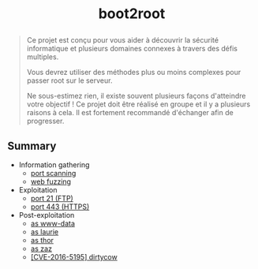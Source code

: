 # <p align="center">boot2root</p>

> Ce projet est conçu pour vous aider à découvrir la sécurité informatique et plusieurs domaines connexes à travers des défis multiples.
>
> Vous devrez utiliser des méthodes plus ou moins complexes pour passer root sur le serveur.
>
> Ne sous-estimez rien, il existe souvent plusieurs façons d'atteindre votre objectif ! Ce projet doit être réalisé en groupe et il y a plusieurs raisons à cela. Il est fortement recommandé d'échanger afin de progresser.

## Summary

- Information gathering
  - [port scanning](/1-information-gathering/nmap.md)
  - [web fuzzing](/1-information-gathering/dirb.md)
- Exploitation
  - [port 21 (FTP)](/2-exploitation/ftp.md)
  - [port 443 (HTTPS)](/2-exploitation/https.md)
- Post-exploitation
  - [as www-data](/3-post-exploitation/www-data.md)
  - [as laurie](/3-post-exploitation/laurie.md)
  - [as thor](/3-post-exploitation/thor.md)
  - [as zaz](/3-post-exploitation/zaz.md)
  - [[CVE-2016-5195] dirtycow](/3-post-exploitation/dirtycow.md)
